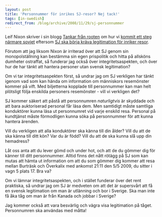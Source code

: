 ```yaml
---
layout: post
title: 'Personnummer för inrikes SJ-resor? Nej tack!'
tags: [in-swedish]
redirect_from: /blog/archive/2008/11/29/sj-personnummer
---
```


Leif Nixon skriver i sin blogg [Tankar från
rooten](http://tankar-fran-rooten.blogspot.com) om hur vi [kommit ett
steg närmare
sovjet](http://tankar-fran-rooten.blogspot.com/2008/11/ett-steg-nrmare-sovjet.html)
eftersom [SJ ska börja kräva legitimation för inriker
resor](http://www.svd.se/resor/nyheter/artikel_2006823.svd).

Förutom att jag liksom Nixon är irriterad över att SJ genom sin
monopolställning kan bestämma sin egen prispolitik och hitta på allsköns
dumheter ostraffat, så funderar jag också över integritetsaspekten, och
över hur de har tänkt att hantera personer utan svensk legitimation?

Om vi tar integritetsaspekten först, så undrar jag om SJ verkligen har
tänkt igenom vad som kan hända om information om människors resemönster
kommer på vift. Med biljetterna kopplade till personnummer kan man helt
plötsligt följa enskilda personers resemönster - vill vi verkligen det?

SJ kommer säkert att påstå att personnumren *naturligtvis* är skyddade
och att bara auktoriserad personal får läsa dem. Men samtidigt måste
samtliga konduktörer kunna läsa ut personnumret vid varje enskild resa.
Personal på kundtjänst måste förmodligen kunna söka på personnummer för
att kunna hantera ärenden.

Vill du verkligen att alla konduktörer ska känna till din ålder? Vill du
att de ska känna till ditt kön? Var du är född? Vill du att de ska kunna
slå upp din hemadress?

Låt oss anta att du lever gömd och under hot, och att de du gömmer dig
för känner till ditt personnummer. Alltid finns det nått rötägg på SJ
som kan mutas att hämta ut information om att du som gömmer dig kommer
att resa mellan Burträsk och Överkalix med ankomst 21:11 den 5/5 2009,
du sitter i vagn 5 plats 17. Bra va?

Om vi lämnar integritetsaspekten, och i stället funderar över det rent
praktiska, så undrar jag om SJ är medveten om att det är supersvårt att
få en svensk legitimation om man är utlänning och bor i Sverige. Ska man
inte få åka tåg om man är från Kanada och jobbar i Sverige?

Jag kommer också att vara besvärlig och vägra visa legitimation på
tåget. Personnumren ska användas med måtta!

